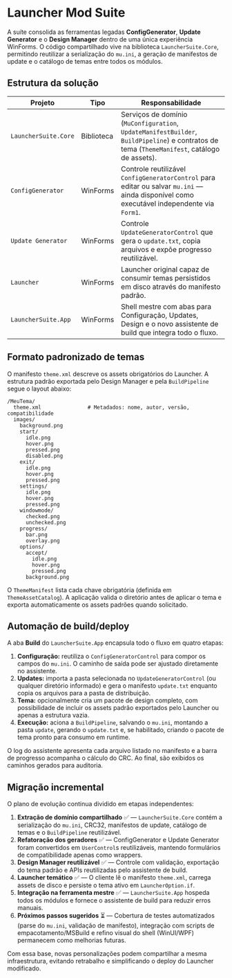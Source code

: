 # Launcher Mod Suite

A suíte consolida as ferramentas legadas **ConfigGenerator**, **Update Generator** e o **Design Manager** dentro de uma única experiência WinForms. O código compartilhado vive na biblioteca `LauncherSuite.Core`, permitindo reutilizar a serialização do `mu.ini`, a geração de manifestos de update e o catálogo de temas entre todos os módulos.

## Estrutura da solução

| Projeto | Tipo | Responsabilidade |
| --- | --- | --- |
| `LauncherSuite.Core` | Biblioteca | Serviços de domínio (`MuConfiguration`, `UpdateManifestBuilder`, `BuildPipeline`) e contratos de tema (`ThemeManifest`, catálogo de assets). |
| `ConfigGenerator` | WinForms | Controle reutilizável `ConfigGeneratorControl` para editar ou salvar `mu.ini` — ainda disponível como executável independente via `Form1`. |
| `Update Generator` | WinForms | Controle `UpdateGeneratorControl` que gera o `update.txt`, copia arquivos e expõe progresso reutilizável. |
| `Launcher` | WinForms | Launcher original capaz de consumir temas persistidos em disco através do manifesto padrão. |
| `LauncherSuite.App` | WinForms | Shell mestre com abas para Configuração, Updates, Design e o novo assistente de build que integra todo o fluxo. |

## Formato padronizado de temas

O manifesto `theme.xml` descreve os assets obrigatórios do Launcher. A estrutura padrão exportada pelo Design Manager e pela `BuildPipeline` segue o layout abaixo:

```
/MeuTema/
  theme.xml               # Metadados: nome, autor, versão, compatibilidade
  images/
    background.png
    start/
      idle.png
      hover.png
      pressed.png
      disabled.png
    exit/
      idle.png
      hover.png
      pressed.png
    settings/
      idle.png
      hover.png
      pressed.png
    windowmode/
      checked.png
      unchecked.png
    progress/
      bar.png
      overlay.png
    options/
      accept/
        idle.png
        hover.png
        pressed.png
      background.png
```

O `ThemeManifest` lista cada chave obrigatória (definida em `ThemeAssetCatalog`). A aplicação valida o diretório antes de aplicar o tema e exporta automaticamente os assets padrões quando solicitado.

## Automação de build/deploy

A aba **Build** do `LauncherSuite.App` encapsula todo o fluxo em quatro etapas:

1. **Configuração:** reutiliza o `ConfigGeneratorControl` para compor os campos do `mu.ini`. O caminho de saída pode ser ajustado diretamente no assistente.
2. **Updates:** importa a pasta selecionada no `UpdateGeneratorControl` (ou qualquer diretório informado) e gera o manifesto `update.txt` enquanto copia os arquivos para a pasta de distribuição.
3. **Tema:** opcionalmente cria um pacote de design completo, com possibilidade de incluir os assets padrão exportados pelo Launcher ou apenas a estrutura vazia.
4. **Execução:** aciona a `BuildPipeline`, salvando o `mu.ini`, montando a pasta `update`, gerando o `update.txt` e, se habilitado, criando o pacote de tema pronto para consumo em runtime.

O log do assistente apresenta cada arquivo listado no manifesto e a barra de progresso acompanha o cálculo do CRC. Ao final, são exibidos os caminhos gerados para auditoria.

## Migração incremental

O plano de evolução continua dividido em etapas independentes:

1. **Extração de domínio compartilhado** ✅ — `LauncherSuite.Core` contém a serialização do `mu.ini`, CRC32, manifestos de update, catálogo de temas e o `BuildPipeline` reutilizável.
2. **Refatoração dos geradores** ✅ — ConfigGenerator e Update Generator foram convertidos em `UserControl`s reutilizáveis, mantendo formulários de compatibilidade apenas como wrappers.
3. **Design Manager reutilizável** ✅ — Controle com validação, exportação do tema padrão e APIs reutilizadas pelo assistente de build.
4. **Launcher temático** ✅ — O cliente lê o manifesto `theme.xml`, carrega assets de disco e persiste o tema ativo em `LauncherOption.if`.
5. **Integração na ferramenta mestre** ✅ — `LauncherSuite.App` hospeda todos os módulos e fornece o assistente de build para reduzir erros manuais.
6. **Próximos passos sugeridos** ⏳ — Cobertura de testes automatizados (parse do `mu.ini`, validação de manifesto), integração com scripts de empacotamento/MSBuild e refino visual do shell (WinUI/WPF) permanecem como melhorias futuras.

Com essa base, novas personalizações podem compartilhar a mesma infraestrutura, evitando retrabalho e simplificando o deploy do Launcher modificado.
